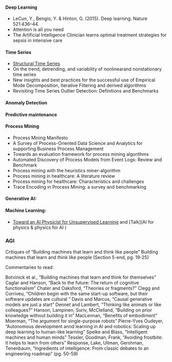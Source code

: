 #### Deep Learning

- LeCun, Y., Bengio, Y. & Hinton, G. (2015). Deep learning. Nature 521:436–44.
- Attention is all you need 
- The Artificial Intelligence Clinician learns optimal treatment strategies for sepsis in intensive care

#### Time Series 

- [Structural Time Series](https://structural-time-series.fastforwardlabs.com/FF16-Structural_Time_Series-Cloudera_Fast_Forward.pdf)
- On the trend, detrending, and variability of nonlinearand nonstationary time series
- New insights and best practices for the successful use of Empirical Mode Decomposition, Iterative Filtering and derived algorithms
- Revisiting Time Series Outlier Detection: Definitions and Benchmarks


#### Anomaly Detection 


#### Predictive maintenance 


#### Process Mining 

- Process Mining Manifesto
- A Survey of Process-Oriented Data Science and Analytics for supporting Business Process Management
- Towards an evaluation framework for process mining algorithms
- Automated Discovery of Process Models from Event Logs: Review and Benchmark
- Process mining with the heuristics miner-algorithm
- Process mining in healthcare: A literature review
- Process mining for healthcare: Characteristics and challenges 
- Trace Encoding in Process Mining: a survey and benchmarking


#### Generative AI: 



#### Machine Learning: 

- [Toward an AI Physicist for Unsupervised Learning](https://arxiv.org/pdf/1810.10525.pdf) and [Talk](AI for physics & physics for AI
)




### AGI 

Critiques of “Building machines that learn and think like people”
 Building machines that learn and think like people (Section 5-end, pg. 19-25)

Commentaries to read:

Botvinick et al., “Building machines that learn and think for themselves”
Caglar and Hanson, “Back to the future: The return of cognitive functionalism”
Chater and Oaksford, “Theories or fragments?”
Clegg and Corriveu, “Children begin with the same start-up software, but their software updates are cultural “
Davis and Marcus, “Causal generative models are just a start”
Dennet and Lambert, “Thinking like animals or like colleagues?”
Hanson, Lampinen, Suriv, McClelland, “Building on prior knowledge without building it in”
MacLennan, “Benefits of embodiment”
Moerman, “The argument for single-purpose robots”
Pierre-Yves Oudeyer, “Autonomous development annd learning in AI and robotics: Scaling up deep learning to human-like learning”
Spelke and Blass, “Intelligent machines and human minds”
Tessler, Goodman, Frank, “Avoiding frostbite: It helps to learn from others”
Response, Lake, Ullman, Gershman, Tenenbaum, “Ingredients of intelligence: From classic debates to an engineering roadmap” (pg. 50-59)

